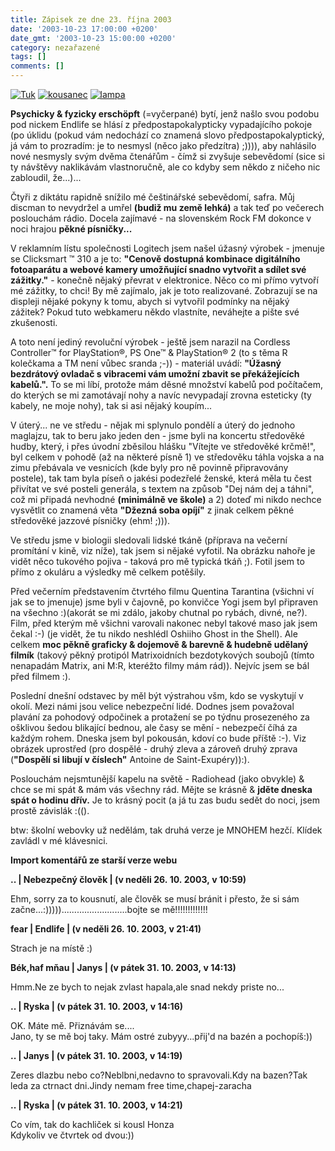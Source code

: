 ```yaml
---
title: Zápisek ze dne 23. října 2003
date: '2003-10-23 17:00:00 +0200'
date_gmt: '2003-10-23 15:00:00 +0200'
category: nezařazené
tags: []
comments: []
---
```

<div >  <a href="/assets/migrated/old-images/tuk.jpg"><img alt="Tuk" src="/assets/migrated/old-images/tuk.jpg"></a>  <a href="/assets/migrated/old-images/kousanec.jpg"><img alt="kousanec" src="/assets/migrated/old-images/kousanec.jpg"></a>  <a href="/assets/migrated/old-images/lampa.jpg"><img alt="lampa" src="/assets/migrated/old-images/lampa.jpg"></a>  </div>
<p><strong>Psychicky &amp; fyzicky erschöpft</strong> (=vyčerpané) bytí, jenž našlo svou podobu pod nickem Endlife  se hlásí z předpostapokalypticky vypadajícího pokoje (po úklidu (pokud vám nedochází co znamená slovo předpostapokalyptický,  já vám to prozradím: je to nesmysl (něco jako předzítra) ;)))), aby nahlásilo nové nesmysly svým dvěma  čtenářům - čímž si zvyšuje sebevědomí (sice si ty návštěvy naklikávám vlastnoručně, ale co kdyby  sem někdo z ničeho nic zabloudil, že...)... </p>
<p>Čtyři z diktátu rapidně snížilo mé češtinářské sebevědomí, safra. Můj discman to nevydržel a umřel  <strong>(budiž mu země lehká)</strong> a tak teď po večerech poslouchám rádio. Docela zajímavé - na slovenském Rock FM  dokonce v noci hrajou <strong>pěkné písničky...</strong></p>
<p>V reklamním lístu společnosti Logitech jsem našel úžasný výrobek - jmenuje se Clicksmart  &trade; 310 a je to: <strong>&quot;Cenově dostupná kombinace digitálního fotoaparátu  a webové kamery umožňující snadno vytvořit a sdílet své zážitky.&quot;</strong> - konečně nějaký převrat  v elektronice. Něco co mi přímo vytvoří mé zážitky, to chci! By mě zajímalo, jak je toto realizované.  Zobrazují se na displeji nějaké pokyny k tomu, abych si vytvořil podmínky na nějaký zážitek? Pokud  tuto webkameru někdo vlastníte, neváhejte a pište své zkušenosti.</p>
<p>A toto není jediný revoluční výrobek - ještě jsem narazil na Cordless Controller&trade; for PlayStation&reg;,  PS One&trade; &amp; PlayStation&reg; 2 (to s těma R kolečkama a TM není vůbec sranda ;-)) - materiál uvádí:  <strong>&quot;Úžasný bezdrátový ovladač s vibracemi vám umožní zbavit se překážejících kabelů.&quot;.</strong>  To se mi líbí, protože mám děsné množství kabelů pod počítačem, do kterých se mi zamotávají nohy  a navíc nevypadají zrovna esteticky (ty kabely, ne moje nohy), tak si asi nějaký koupím...</p>
<p>V úterý... ne ve středu - nějak mi splynulo pondělí a úterý do jednoho maglajzu, tak to beru jako  jeden den - jsme byli na koncertu středověké hudby, který, i přes úvodní zběsilou hlášku &quot;Vítejte  ve středověké krčmě!&quot;, byl celkem v pohodě (až na některé písně 1) ve středověku táhla vojska  a na zimu přebávala ve vesnicích (kde byly pro ně povinně připravovány postele), tak tam byla píseň o  jakési podezřelé ženské, která měla tu čest přivítat ve své posteli generála, s textem na způsob  &quot;Dej nám dej a táhni&quot;, což mi připadá nevhodné <strong>(minimálně ve škole)</strong> a 2) doteď mi nikdo nechce vysvětlit  co znamená věta <strong>&quot;Džezná soba opíjí&quot;</strong> z jinak celkem pěkné středověké jazzové písničky (ehm! ;))).</p>
<p>Ve středu jsme v biologii sledovali lidské tkáně (příprava na večerní promítání v kině, viz níže), tak jsem si nějaké  vyfotil. Na obrázku nahoře je vidět něco tukového pojiva - taková pro mě typická tkáň ;). Fotil jsem  to přímo z okuláru a výsledky mě celkem potěšily.</p>
<p>Před večerním představením čtvrtého filmu Quentina Tarantina (všichni ví jak se to jmenuje) jsme byli  v čajovně, po konvičce Yogi jsem byl připraven na všechno :)(akorát se mi zdálo, jakoby chutnal po rybách,  divné, ne?). Film, před kterým mě všichni varovali nakonec nebyl takové maso jak jsem čekal :-)  (je vidět, že tu nikdo neshlédl Oshiiho Ghost in the Shell). Ale  celkem <strong>moc pěkně graficky &amp; dojemově &amp; barevně &amp; hudebně udělaný filmík</strong> (takový pěkný protipól Matrixoidních  bezdotykových soubojů (tímto nenapadám Matrix, ani M:R, kteréžto filmy mám rád)). Nejvíc jsem se bál  před filmem :).</p>
<p>Poslední dnešní odstavec by měl být výstrahou všm, kdo se vyskytují v okolí. Mezi námi jsou velice nebezpeční  lidé. Dodnes jsem považoval plavání za pohodový odpočinek a protažení se po týdnu prosezeného za ošklivou  šedou blikající bednou, ale časy se mění - nebezpečí číhá za každým rohem. Dneska jsem byl pokousán,  kdoví co bude příště :-). Viz obrázek uprostřed (pro dospělé - druhý zleva a zároveň druhý zprava (<strong>&quot;Dospělí  si libují v číslech&quot;</strong> Antoine de Saint-Exupéry)):).</p>
<p>Poslouchám nejsmtunější kapelu na světě - Radiohead (jako obvykle) &amp; chce se mi spát &amp; mám vás všechny rád. Mějte se krásně &amp;  <strong>jděte dneska spát o hodinu dřív.</strong> Je to krásný pocit (a já tu zas budu sedět do noci, jsem prostě závislák :(().</p>
<p>btw: školní webovky už nedělám, tak druhá verze je MNOHEM hezčí. Klídek zavládl v mé klávesnici.</p>
<div class="import-komentaru">
<p><strong>Import komentářů ze starší verze webu</strong></p>
<div class="comment">
<p style="font-weight:bold"><span class="compredmet">..</span> | <span class="comname">Nebezpečný člověk</span> | (v&nbsp;neděli&nbsp;26.&nbsp;10.&nbsp;2003,&nbsp;v&nbsp;10:59)</p>
<p>Ehm, sorry za to kousnutí, ale člověk se musí bránit i přesto, že si sám začne...:)))))..........................bojte se mě!!!!!!!!!!!!! </p>
</div>
<div class="comment">
<p style="font-weight:bold"><span class="compredmet">fear</span> | <span class="comname">Endlife</span> | (v&nbsp;neděli&nbsp;26.&nbsp;10.&nbsp;2003,&nbsp;v&nbsp;21:41)</p>
<p>Strach je na místě :) </p>
</div>
<div class="comment">
<p style="font-weight:bold"><span class="compredmet">Bék,haf mňau</span> | <span class="comname">Janys</span> | (v&nbsp;pátek&nbsp;31.&nbsp;10.&nbsp;2003,&nbsp;v&nbsp;14:13)</p>
<p>Hmm.Ne ze bych to nejak zvlast hapala,ale snad nekdy priste no... </p>
</div>
<div class="comment">
<p style="font-weight:bold"><span class="compredmet">..</span> | <span class="comname">Ryska</span> | (v&nbsp;pátek&nbsp;31.&nbsp;10.&nbsp;2003,&nbsp;v&nbsp;14:16)</p>
<p>OK. Máte mě. Přiznávám se.... <br> Jano, ty se mě boj taky. Mám ostré zubyyy...přij'd na bazén a pochopíš:)) </p>
</div>
<div class="comment">
<p style="font-weight:bold"><span class="compredmet">..</span> | <span class="comname">Janys</span> | (v&nbsp;pátek&nbsp;31.&nbsp;10.&nbsp;2003,&nbsp;v&nbsp;14:19)</p>
<p>Zeres dlazbu nebo co?Neblbni,nedavno to spravovali.Kdy na bazen?Tak leda za ctrnact dni.Jindy nemam free time,chapej-zaracha </p>
</div>
<div class="comment">
<p style="font-weight:bold"><span class="compredmet">..</span> | <span class="comname">Ryska</span> | (v&nbsp;pátek&nbsp;31.&nbsp;10.&nbsp;2003,&nbsp;v&nbsp;14:21)</p>
<p>Co vím, tak do kachliček si kousl Honza <br> Kdykoliv ve čtvrtek od dvou:)) </p>
</div>
</div>
